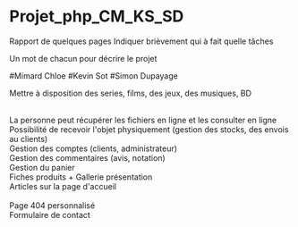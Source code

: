 # Projet_php_CM_KS_SD

Rapport de quelques pages
Indiquer brièvement qui à fait quelle tâches

Un mot de chacun pour décrire le projet

#Mimard Chloe
#Kevin Sot
#Simon Dupayage

Mettre à disposition des series, films, des jeux, des musiques, BD

<br>La personne peut récupérer les fichiers en ligne et les consulter en ligne
<br>Possibilité de recevoir l'objet physiquement (gestion des stocks, des envois au clients)
<br>Gestion des comptes (clients, administrateur)
<br>Gestion des commentaires (avis, notation)
<br>Gestion du panier
<br>Fiches produits + Gallerie présentation
<br>Articles sur la page d'accueil
<br>
<br>Page 404 personnalisé
<br>Formulaire de contact
